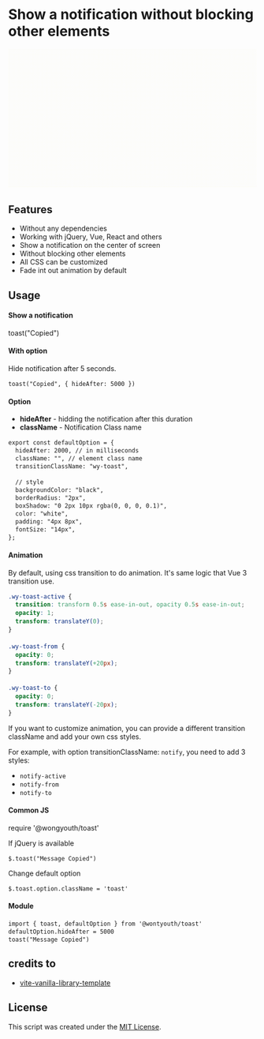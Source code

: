# Show a notification without blocking other elements

![ScreenShot](./docs/screenshot.gif?raw=true)

## Features

- Without any dependencies
- Working with jQuery, Vue, React and others
- Show a notification on the center of screen
- Without blocking other elements
- All CSS can be customized
- Fade int out animation by default

## Usage

#### Show a notification

toast("Copied")

#### With option

Hide notification after 5 seconds.

```
toast("Copied", { hideAfter: 5000 })
```

#### Option

- **hideAfter** - hidding the notification after this duration
- **className** - Notification Class name

```
export const defaultOption = {
  hideAfter: 2000, // in milliseconds
  className: "", // element class name
  transitionClassName: "wy-toast",

  // style
  backgroundColor: "black",
  borderRadius: "2px",
  boxShadow: "0 2px 10px rgba(0, 0, 0, 0.1)",
  color: "white",
  padding: "4px 8px",
  fontSize: "14px",
};
```

#### Animation

By default, using css transition to do animation. It's same logic that Vue 3 transition use.

```css
.wy-toast-active {
  transition: transform 0.5s ease-in-out, opacity 0.5s ease-in-out;
  opacity: 1;
  transform: translateY(0);
}

.wy-toast-from {
  opacity: 0;
  transform: translateY(+20px);
}

.wy-toast-to {
  opacity: 0;
  transform: translateY(-20px);
}
```

If you want to customize animation, you can provide a different transition className and add your own css styles.

For example, with option transitionClassName: `notify`, you need to add 3 styles:

- `notify-active`
- `notify-from`
- `notify-to`

#### Common JS

require '@wongyouth/toast'

If jQuery is available

```
$.toast("Message Copied")
```

Change default option

```
$.toast.option.className = 'toast'
```

#### Module

```
import { toast, defaultOption } from '@wontyouth/toast'
defaultOption.hideAfter = 5000
toast("Message Copied")
```

## credits to

- [vite-vanilla-library-template](https://github.com/hywax/vite-vanilla-library-template)

## License

This script was created under the [MIT License](LICENSE).
